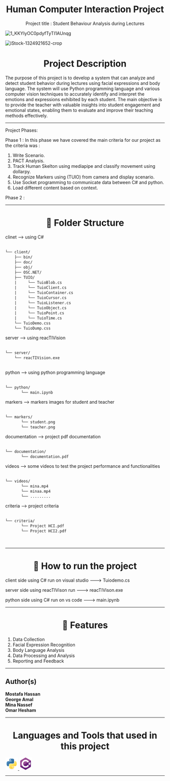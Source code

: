 <h1 align="center">Human Computer Interaction Project</h1>
<p align="center">Project title : Student Behaviour Analysis during Lectures </p>
<p align="center">
  

![1_KKYIyOC0pdyfTyTI1AUnqg](https://github.com/George210843/HCI_Project/assets/81190585/d3645da0-cdda-48b5-b34a-954c2a5a87d8)

![iStock-1324921652-crop](https://github.com/George210843/HCI_Project/assets/81190585/c9850529-af14-487f-8c9c-acec462639b0)

</p>
<h1 align="center">Project Description </h1>

The purpose of this project is to develop a system that can analyze and detect student behavior during lectures using facial expressions and body language. The system will use Python programming language and various computer vision techniques to accurately identify and interpret the emotions and expressions exhibited by each student. The main objective is to provide the teacher with valuable insights into student engagement and emotional states, enabling them to evaluate and improve their teaching methods effectively.

<hr>

Project Phases:

Phase 1 : In this phase we have covered the main criteria for our project as the criteria was : 

1) Write Scenario.
2) PACT Analysis.
3) Track Human Skelton using mediapipe and classify movement using dollarpy.
4) Recognize Markers using (TUIO) from camera and display scenario.
5) Use Socket programming to communicate data between C# and python.
6) Load different content based on context.

Phase 2 :


<hr>

<h1 align="center">🚀 Folder Structure</h1>

clinet --> using C#

```

└── client/
    ├── bin/
    ├── doc/
    ├── obj/
    ├── OSC.NET/
    ├── TUIO/
    |     └── TuioBlob.cs
    |     └── TuioClient.cs
    |     └── TuioContainer.cs
    |     └── TuioCursor.cs
    |     └── TuioListener.cs
    |     └── TuioObject.cs
    |     └── TuioPoint.cs
    |     └── TuioTime.cs
    └── TuioDemo.css
    └── TuioDump.css

```



server --> using reacTIVision

```

└── server/
    └── reacTIVision.exe


```
python --> using python programming language

```

└── python/
       └── main.ipynb
```

markers --> markers images for student and teacher

```

└── markers/
       └── student.png
       └── teacher.png
```
documentation --> project pdf documentation

```

└── documentation/
       └── documentation.pdf

```
videos --> some videos to test the project performance and functionalities

```

└── videos/
       └── mina.mp4
       └── minaa.mp4
       └── .........

```
criteria --> project criteria

```

└── criteria/
       └── Project HCI.pdf
       └── Project HCI2.pdf



```


<hr>

<h1 align="center">🚀 How to run the project</h1>

client side using C# run on visual studio ---> Tuiodemo.cs

server side using reacTIVison run ---> reacTIVison.exe

python side using C# run on vs code ---> main.ipynb

<hr>

<h1 align="center">🚀 Features</h1>

1) Data Collection
2) Facial Expression Recognition
3) Body Language Analysis
4) Data Processing and Analysis
5) Reporting and Feedback

<hr>

## Author(s)
**Mostafa Hassan**
</br>
**George Amal**
</br>
**Mina Nassef**
</br>
**Omar Hesham**
<hr>
<h1 align="center">Languages and Tools that used in this project</h1>
  <a href="https://www.python.org" target="_blank" rel="noreferrer">
       <img src="https://raw.githubusercontent.com/devicons/devicon/master/icons/python/python-original.svg" alt="python" width="40" height="40"/>
      </a> 
       <a href="https://www.w3schools.com/cs/" target="_blank" rel="noreferrer">
        <img src="https://raw.githubusercontent.com/devicons/devicon/master/icons/csharp/csharp-original.svg" alt="csharp" width="40" height="40"/>
      </a>


<hr>
